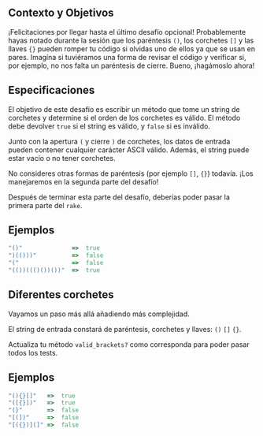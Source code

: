 ## Contexto y Objetivos

¡Felicitaciones por llegar hasta el último desafío opcional! Probablemente hayas notado durante la sesión que los paréntesis `()`, los corchetes `[]` y las llaves `{}` pueden romper tu código si olvidas uno de ellos ya que se usan en pares. Imagína si tuviéramos una forma de revisar el código y verificar si, por ejemplo, no nos falta un paréntesis de cierre. Bueno, ¡hagámoslo ahora!

## Especificaciones

El objetivo de este desafío es escribir un método que tome un string de corchetes y determine si el orden de los corchetes es válido. El método debe devolver `true` si el string es válido, y `false` si es inválido.

Junto con la apertura `(` y cierre `)` de corchetes, los datos de entrada pueden contener cualquier carácter ASCII válido. Además, el string puede estar vacío o no tener corchetes.

No consideres otras formas de paréntesis (por ejemplo `[]`, `{}`) todavía. ¡Los manejaremos en la segunda parte del desafío!

Después de terminar esta parte del desafío, deberías poder pasar la primera parte del `rake`.

## Ejemplos

```ruby
"()"              =>  true
")(()))"          =>  false
"("               =>  false
"(())((()())())"  =>  true
```

## Diferentes corchetes

Vayamos un paso más allá añadiendo más complejidad.

El string de entrada constará de paréntesis, corchetes y llaves: `()` `[]` `{}`.

Actualiza tu método `valid_brackets?` como corresponda para poder pasar todos los tests.

## Ejemplos

```ruby
"(){}[]"   =>  true
"([{}])"   =>  true
"(}"       =>  false
"[(])"     =>  false
"[({})](]" =>  false
```
